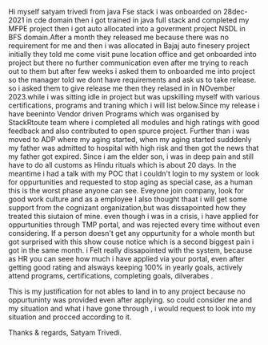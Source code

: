 Hi myself satyam trivedi from java Fse stack i was onboarded on 28dec-2021 in cde domain then i got trained in java full stack and completed
my MFPE project then i got auto allocated into a goverment project NSDL in BFS domain.After a month they released me because there was no 
requirement for me and then i was allocated in Bajaj auto finesery project initially they told me come visit pune location office and get
onboarded into project but there no further communication even after me trying to reach out to them but after few weeks i asked them
to onboarded me into project so the manager told we dont have requirements and ask us to take release. so i asked them to give release me then they relased in in NOvember 2023.while i was sitting idle in project but was upskilling myself with various certifications, programs and traning which i will list below.Since my release i have beeninto Vendor driven Programs which was organised by StackRtoute team where i completed all modules and high ratings with good feedback and also contributed to open spurce project.
Further than i was moved to ADP where my aging started, when my aging started sudddenly my father was admitted to hospital with high risk and then got the news that my father got expired. Since i am the elder son, i was in deep pain and still have to do all customs as Hindu rituals which is about 20 days. In the meantime i had a talk with my POC that i couldn't login to my system or look for oppurtunities and requested to stop aging as special case, as a human this is the worst phase anyone can see.
Eveyone join company, look for good work culture and as a employee I also thought thaat i will get some support from the cognizant organization,but was dissapointed how they treated this siutaion of mine. even though i was in a crisis, i have applied for oppurtunities through TMP portal, and was rejected every time without even considering. If a person doesn't get any oppurtunity for a whole month but got surprised with this show couse notice which is a second biggest pain i got in the same month. 
i Felt really dissapointed with the system, because as HR you can seee how much i have applied via your portal, even after getting good rating and alsways keeping 100% in yearly goals, actively attend programs, certifications, completing goals, dilverabes .

This is my justification for not ables to land in to any project because no oppurtuninty was provided even after applying. so could consider me and my situation and what i have gone through , i would request to look into my situation and procced according to it.

Thanks & regards,
Satyam Trivedi.
